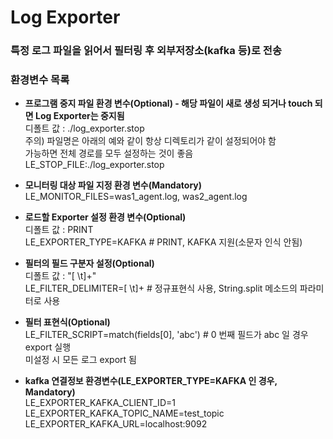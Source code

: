 # Log Exporter

### 특정 로그 파일을 읽어서 필터링 후 외부저장소(kafka 등)로 전송     
    
### 환경변수 목록    
- **프로그램 중지 파일 환경 변수(Optional) - 해당 파일이 새로 생성 되거나 touch 되면 Log Exporter는 중지됨**     
  디폴트 값 : ./log_exporter.stop    
  주의) 파일명은 아래의 예와 같이 항상 디렉토리가 같이 설정되어야 함    
        가능하면 전체 경로를 모두 설정하는 것이 좋음    
  LE_STOP_FILE:./log_exporter.stop

- **모니터링 대상 파일 지정 환경 변수(Mandatory)**    
  LE_MONITOR_FILES=was1_agent.log, was2_agent.log    
  
- **로드할 Exporter 설정 환경 변수(Optional)**    
  디폴트 값 : PRINT    
  LE_EXPORTER_TYPE=KAFKA # PRINT, KAFKA 지원(소문자 인식 안됨)     
    
- **필터의 필드 구분자 설정(Optional)**   
  디폴트 값 : "[ \t]+"   
  LE_FILTER_DELIMITER=[ \t]+  # 정규표현식 사용, String.split 메소드의 파라미터로 사용    
  
- **필터 표현식(Optional)**    
  LE_FILTER_SCRIPT=match(fields[0], 'abc')  # 0 번째 필드가 abc 일 경우 export 실행    
  미설정 시 모든 로그 export 됨    
    
- **kafka 연결정보 환경변수(LE_EXPORTER_TYPE=KAFKA 인 경우, Mandatory)**     
  LE_EXPORTER_KAFKA_CLIENT_ID=1    
  LE_EXPORTER_KAFKA_TOPIC_NAME=test_topic     
  LE_EXPORTER_KAFKA_URL=localhost:9092    
  
